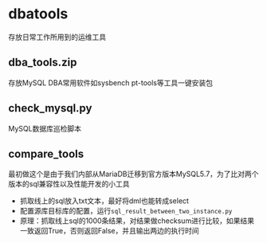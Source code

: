# dbatools
存放日常工作所用到的运维工具

## dba_tools.zip
存放MySQL DBA常用软件如sysbench pt-tools等工具一键安装包

## check_mysql.py
MySQL数据库巡检脚本

##  compare_tools

最初做这个是由于我们内部从MariaDB迁移到官方版本MySQL5.7，为了比对两个版本的sql兼容性以及性能开发的小工具

- 抓取线上的sql放入txt文本，最好将dml也能转成select
- 配置源库目标库的配置，运行`sql_result_between_two_instance.py`
- 原理：抓取线上sql的1000条结果，对结果做checksum进行比较，如果结果一致返回True，否则返回False，并且输出两边的执行时间


